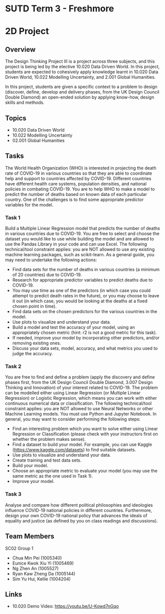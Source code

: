 # SUTD Term 3 - Freshmore
# 2D Project

## Overview
The Design Thinking Project III is a project across three subjects, and this project is being led by the elective 10.020 Data Driven World. In this project, students are expected to cohesively apply knowledge learnt in 10.020 Data Driven World, 10.022 Modelling Uncertainty, and 2.001 Global Humanities.

In this project, students are given a specific context to a problem to design (discover, define, develop and delivery phases, from the UK Design Council Double Diamond) an open-ended solution by applying know-how, design skills and methods.

## Topics
* 10.020 Data Driven World
* 10.022 Modelling Uncertainty
* 02.001 Global Humanities

## Tasks
The World Health Organization (WHO) is interested in projecting the death rate of COVID-19 in various countries so that they are able to coordinate help and support to countries affected by COVID-19. Different countries have different health care systems, population densities, and national policies in combating COVID-19. You are to help WHO to make a model to predict the number of deaths based on known data of each particular country. One of the challenges is to find some appropriate predictor variables for the model.

### Task 1
Build a Multiple Linear Regression model that predicts the number of deaths in various countries due to COVID-19. You are free to select and choose the dataset you would like to use while building the model and are allowed to use the Pandas Library in your code and can use Excel.
The following technical/tool constraint applies: you are NOT allowed to use any existing machine learning packages, such as scikit-learn.
As a general guide, you may need to undertake the following actions:
* Find data sets for the number of deaths in various countries (a minimum of 20 countries) due to COVID-19.
* Research for appropriate predictor variables to predict deaths due to COVID-19.
* You may use time as one of the predictors (in which case you could attempt to predict death rates in the future), or you may choose to leave it out (in which case, you would be looking at the deaths at a fixed chosen point in time).
* Find data sets on the chosen predictors for the various countries in the model.
* Use plots to visualize and understand your data.
* Build a model and test the accuracy of your model, using an appropriately chosen metric (hint: r2 is not a good metric for this task).
* If needed, improve your model by incorporating other predictors, and/or removing
existing ones.
* Discuss your data sets, model, accuracy, and what metrics you used to judge the accuracy.

### Task 2
You are free to find and define a problem (apply the discovery and define phases first, from the UK Design Council Double Diamond, 3.007 Design Thinking and Innovation) of your interest related to COVID-19. The problem can be modelled either using Linear Regression (or Multiple Linear Regression) or Logistic Regression, which means you can work with either continuous numerical data or classification.
The following technical/tool constraint applies: you are NOT allowed to use Neural Networks or other Machine Learning models. You must use Python and Jupyter Notebook.
In general, you may want to consider performing the following steps:
* Find an interesting problem which you want to solve either using Linear Regression or Classification (please check with your instructors first on whether the problem makes sense).
* Find a dataset to build your model. For example, you can use Kaggle (https://www.kaggle.com/datasets) to find suitable datasets.
* Use plots to visualize and understand your data. 
* Create training and test data sets.
* Build your model.
* Choose an appropriate metric to evaluate your model (you may use the same metric as the one used in Task 1).
* Improve your model.

### Task 3
Analyse and compare how different political philosophies and ideologies influence COVID-19 national policies in different countries. Furthermore, design your own COVID-19 national policy that advances the ideals of equality and justice (as defined by you on class readings and discussions).

## Team Members
SC02 Group 1
* Chua Min Pei (1005340)
* Eunice Kwok Xiu Yi (1005469)
* Ng Zhen An (1005527)
* Ryan Kaw Zheng Da (1005144)
* Sim Yu Hui, Kellie (1004204) 

## Links
* 10.020 Demo Video: https://youtu.be/U-Kowd7nGqo

